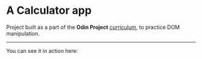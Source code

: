 # A Calculator app 

Project built as a part of the **Odin Project** [curriculum](https://www.theodinproject.com/courses/web-development-101/lessons/calculator), to practice DOM manipulation.

***

You can see it in action here: 